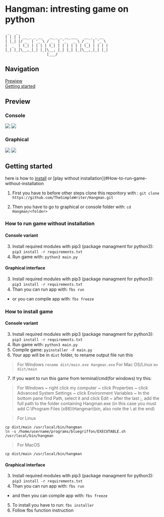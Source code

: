 # Hangman: intresting game on python
```
 _   _
| | | | __ _ _ __   __ _ _ __ ___   __ _ _ __
| |_| |/ _` | '_ \ / _` | '_ ` _ \ / _` | '_ \
|  _  | (_| | | | | (_| | | | | | | (_| | | | |
|_| |_|\__,_|_| |_|\__, |_| |_| |_|\__,_|_| |_|
                   |___/
```
## Navigation
[Prewiew](#Preview) <br />
[Getting started](#Getting-started)

## Preview

### Console

![](https://github.com/TheSimpleWriter/Hangman/blob/master/images/Screen%20Shot%202019-08-18%20at%2021.38.26.png)
![](https://github.com/TheSimpleWriter/Hangman/blob/master/images/Screen%20Shot%202019-08-18%20at%2021.38.02.png)

### Graphical

![](https://github.com/TheSimpleWriter/Hangman/blob/master/images/Screen%20Shot%202019-08-18%20at%2021.37.41.png)
![](https://github.com/TheSimpleWriter/Hangman/blob/master/images/Screen%20Shot%202019-08-18%20at%2021.36.42.png)

## Getting started

here is how to [install](#How-to-install-game) or [play without installation](#How-to-run-game-without-installation

1. First you have to before other steps clone this reporitory with : ```git clone https://github.com/TheSimpleWriter/Hangman.git```

2. Then you have to go to graphical or console folder with: ```cd Hangman/<folder>```

### How to run game without installation

#### Console variant

3. Install required modules with pip3 (package managment for python3): ```pip3 install -r requirements.txt```
4. Run game with: ```python3 main.py```

#### Graphical interface

3. Install required modules with pip3 (package managment for python3): ```pip3 install -r requirements.txt```
4. Than you can run app with: ```fbs run```
- or you can compile app with: ```fbs freeze```

### How to install game

#### Console variant

3. Install required modules with pip3 (package managment for python3): ```pip3 install -r requirements.txt```
4. Run game with: ```python3 main.py```
5. Compile game: ```pyinstaller -F main.py```
6. Your app will be in ```dist``` folder, to rename output file run this 
> For Windows
``` rename dist/main.exe Hangman.exe ```
> For Mac OS/Linux
``` mv dist/main ```

7. If you want to run this game from terminal/cmd(for windows) try this:
> For Windows
~ right click my computer
~ click Properties
~ click Advanced System Settings
~ click Environment Variables
~ In the bottom pane find Path, select it and click Edit
~ after the last ;, add the full path to the folder containing Hangman.exe (in this case you must add C:\Program Files (x86)\Hangman\bin\, also note the \ at the end)

>For Linux
```
cp dist/main /usr/local/bin/hangman
ln -s /home/username/programs/bluegriffon/EXECUTABLE.sh /usr/local/bin/hangman

```

> For MacOS
```
cp dist/main /usr/local/bin/hangman
```

#### Graphical interface

3. Install required modules with pip3 (package managment for python3): ```pip3 install -r requirements.txt```
4. Than you can run app with: ```fbs run```
- and then you can compile app with: ```fbs freeze```
5. To install you have to run: ```fbs installer```
6. Follow fbs function instruction
